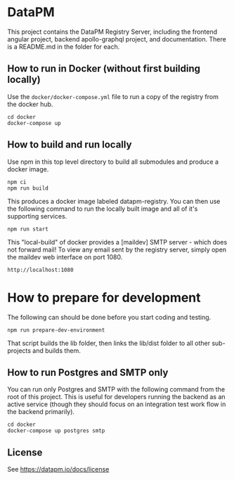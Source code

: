 # DataPM

This project contains the DataPM Registry Server, including the frontend angular project, backend apollo-graphql project, and documentation. There is a README.md in the folder for each.

## How to run in Docker (without first building locally)

Use the `docker/docker-compose.yml` file to run a copy of the registry from the docker hub.

```
cd docker
docker-compose up
```

## How to build and run locally

Use npm in this top level directory to build all submodules and produce a docker image.

```
npm ci
npm run build
```

This produces a docker image labeled datapm-registry. You can then use the following command to run the locally built image and all of it's supporting services.

```
npm run start
```

This "local-build" of docker provides a [maildev] SMTP server - which does not forward mail! To view any email sent by the registry server, simply open the maildev web interface on port 1080.

```
http://localhost:1080
```

# How to prepare for development

The following can should be done before you start coding and testing.

```
npm run prepare-dev-environment
```

That script builds the lib folder, then links the lib/dist folder to all other sub-projects and builds them.

## How to run Postgres and SMTP only

You can run only Postgres and SMTP with the following command from the root of this project. This is useful for developers running the backend as an active service (though they should focus on an integration test work flow in the backend primarily).

```
cd docker
docker-compose up postgres smtp
```

## License

See https://datapm.io/docs/license
